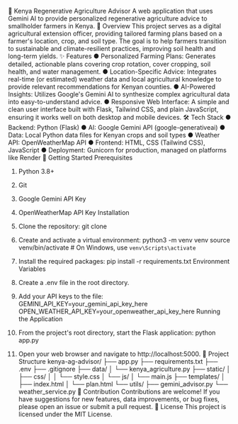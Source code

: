 🌱 Kenya Regenerative Agriculture
Advisor
A web application that uses Gemini AI to provide personalized regenerative agriculture advice
to smallholder farmers in Kenya.
🌟 Overview
This project serves as a digital agricultural extension officer, providing tailored farming plans
based on a farmer's location, crop, and soil type. The goal is to help farmers transition to
sustainable and climate-resilient practices, improving soil health and long-term yields.
✨ Features
● Personalized Farming Plans: Generates detailed, actionable plans covering crop
rotation, cover cropping, soil health, and water management.
● Location-Specific Advice: Integrates real-time (or estimated) weather data and local
agricultural knowledge to provide relevant recommendations for Kenyan counties.
● AI-Powered Insights: Utilizes Google's Gemini AI to synthesize complex agricultural
data into easy-to-understand advice.
● Responsive Web Interface: A simple and clean user interface built with Flask, Tailwind
CSS, and plain JavaScript, ensuring it works well on both desktop and mobile devices.
🛠 Tech Stack
● Backend: Python (Flask)
● AI: Google Gemini API (google-generativeai)
● Data: Local Python data files for Kenyan crops and soil types
● Weather API: OpenWeatherMap API
● Frontend: HTML, CSS (Tailwind CSS), JavaScript
● Deployment: Gunicorn for production, managed on platforms like Render
🚀 Getting Started
Prerequisites
1. Python 3.8+
2. Git
3. Google Gemini API Key
4. OpenWeatherMap API Key
Installation
1. Clone the repository:
git clone

2. Create and activate a virtual environment:
python3 -m venv venv
source venv/bin/activate # On Windows, use `venv\Scripts\activate`
3. Install the required packages:
pip install -r requirements.txt
Environment Variables
1. Create a .env file in the root directory.
2. Add your API keys to the file:
GEMINI_API_KEY=your_gemini_api_key_here
OPEN_WEATHER_API_KEY=your_openweather_api_key_here
Running the Application
1. From the project's root directory, start the Flask application:
python app.py
2. Open your web browser and navigate to http://localhost:5000.
📂 Project Structure
kenya-ag-advisor/
├── app.py
├── requirements.txt
├── .env
├── .gitignore
├── data/
│ └── kenya_agriculture.py
├── static/
│ ├── css/
│ │ └── style.css
│ └── js/
│ └── main.js
├── templates/
│ ├── index.html
│ └── plan.html
└── utils/
├── gemini_advisor.py
└── weather_service.py
🤝 Contribution
Contributions are welcome! If you have suggestions for new features, data improvements, or
bug fixes, please open an issue or submit a pull request.
📄 License
This project is licensed under the MIT License.
